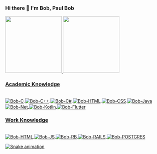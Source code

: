 ### Hi there 👋 I'm Bob, Paul Bob

 <div >
  <a href="https://github.com/Paul-Bob">
  <img height="180em" src="https://github-readme-stats.vercel.app/api?username=Paul-Bob&show_icons=true&theme=dracula&include_all_commits=true&count_private=true"/>
  <img height="180em" src="https://github-readme-stats.vercel.app/api/top-langs/?username=Paul-Bob&layout=compact&langs_count=7&theme=dracula"/>
</div>

### Academic Knowledge
<div style="display: inline_block"><br>
  <img align="center" alt="Bob-C" src="https://img.shields.io/badge/C-00599C?style=for-the-badge&logo=c&logoColor=white">
  <img align="center" alt="Bob-C++" src="https://img.shields.io/badge/C%2B%2B-00599C?style=for-the-badge&logo=c%2B%2B&logoColor=white">
  <img align="center" alt="Bob-C#" src="https://img.shields.io/badge/C%23-239120?style=for-the-badge&logo=c-sharp&logoColor=white">
  <img align="center" alt="Bob-HTML" src="https://img.shields.io/badge/HTML-239120?style=for-the-badge&logo=html5&logoColor=white">
  <img align="center" alt="Bob-CSS" src="https://img.shields.io/badge/CSS-239120?&style=for-the-badge&logo=css3&logoColor=white">
  <img align="center" alt="Bob-Java" src="https://img.shields.io/badge/Java-ED8B00?style=for-the-badge&logo=java&logoColor=white">
  <img align="center" alt="Bob-Net" src="https://img.shields.io/badge/.NET-5C2D91?style=for-the-badge&logo=.net&logoColor=white">
  <img align="center" alt="Bob-Kotlin" src="https://img.shields.io/badge/Kotlin-0095D5?&style=for-the-badge&logo=kotlin&logoColor=white">
  <img align="center" alt="Bob-Flutter" src="https://img.shields.io/badge/Flutter-02569B?style=for-the-badge&logo=flutter&logoColor=white">
</div>

### Work Knowledge
<div style="display: inline_block"><br>
  <img align="center" alt="Bob-HTML" src="https://img.shields.io/badge/HTML-239120?style=for-the-badge&logo=html5&logoColor=white">
  <img align="center" alt="Bob-JS" src="https://img.shields.io/badge/JavaScript-F7DF1E?style=for-the-badge&logo=javascript&logoColor=black">
  <img align="center" alt="Bob-RB" src="https://img.shields.io/badge/Ruby-CC342D?style=for-the-badge&logo=ruby&logoColor=white">
  <img align="center" alt="Bob-RAILS" src="https://img.shields.io/badge/Ruby_on_Rails-CC0000?style=for-the-badge&logo=ruby-on-rails&logoColor=white">
  <img align="center" alt="Bob-POSTGRES" src="https://img.shields.io/badge/PostgreSQL-316192?style=for-the-badge&logo=postgresql&logoColor=white">
</div>
  
![Snake animation](https://github.com/Paul-Bob/Paul-Bob/blob/output/github-contribution-grid-snake.svg)
